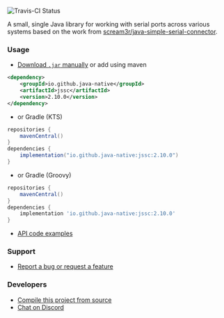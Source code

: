 ![Travis-CI Status](https://travis-ci.org/java-native/jssc.svg?branch=master)

A small, single Java library for working with serial ports across various systems based on the work from [scream3r/java-simple-serial-connector](https://github.com/scream3r/java-simple-serial-connector).

### Usage
* [Download `.jar` manually](../../releases) or add using maven
```xml
<dependency>
    <groupId>io.github.java-native</groupId>
    <artifactId>jssc</artifactId>
    <version>2.10.0</version>
</dependency>
```
* or Gradle (KTS)
```gradle
repositories {
    mavenCentral()
}
dependencies {
    implementation("io.github.java-native:jssc:2.10.0")
}
```
* or Gradle (Groovy)
```gradle
repositories {
    mavenCentral()
}
dependencies {
    implementation 'io.github.java-native:jssc:2.10.0'
}
```
* [API code examples](../../wiki/examples)

### Support
* [Report a bug or request a feature](../../issues/new)

### Developers
* [Compile this project from source](../../wiki/compiling)
* [Chat on Discord](https://discord.gg/RBsUfE9sX9)
